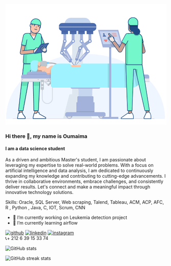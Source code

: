 
![I am a data science student ](https://github.com/OumaimaBadi/OumaimaBadi/blob/main/Ai__Health.gif)
### Hi there 👋, my name is Oumaima
#### I am a data science student 

As a driven and ambitious Master's student, I am passionate about leveraging my expertise to solve real-world problems. With a focus on artificial intelligence and data analysis, I am dedicated to continuously expanding my knowledge and contributing to cutting-edge advancements. I thrive in collaborative environments, embrace challenges, and consistently deliver results. Let's connect and make a meaningful impact through innovative technology solutions.

Skills: 
Oracle, SQL Server, Web scraping, Talend, Tableau, ACM, ACP, AFC, R , Python , Java, C, IOT, Scrum, CNN

- 🔭 I’m currently working on Leukemia detection project 
- 🌱 I’m currently learning airflow  


[<img src='https://cdn.jsdelivr.net/npm/simple-icons@3.0.1/icons/github.svg' alt='github' height='40'>](https://github.com/OumaimaBadi)  [<img src='https://cdn.jsdelivr.net/npm/simple-icons@3.0.1/icons/linkedin.svg' alt='linkedin' height='40'>](https://www.linkedin.com/in/https://www.linkedin.com/in/oumaima-badi-837060237//)  [<img src='https://cdn.jsdelivr.net/npm/simple-icons@3.0.1/icons/instagram.svg' alt='instagram' height='40'>](https://www.instagram.com/https://www.instagram.com/ouma_sgi//)  
:telephone_receiver:+ 212 6 39 15 33 74

![GitHub stats](https://github-readme-stats.vercel.app/api?username=OumaimaBadi&show_icons=true)  

![GitHub streak stats](https://streak-stats.demolab.com/?user=OumaimaBadi)  


